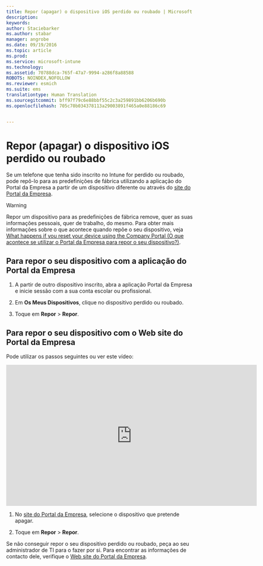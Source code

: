 ```yaml
---
title: Repor (apagar) o dispositivo iOS perdido ou roubado | Microsoft Intune
description: 
keywords: 
author: Staciebarker
ms.author: stabar
manager: angrobe
ms.date: 09/19/2016
ms.topic: article
ms.prod: 
ms.service: microsoft-intune
ms.technology: 
ms.assetid: 70788dca-765f-47a7-9994-a286f8a88588
ROBOTS: NOINDEX,NOFOLLOW
ms.reviewer: esmich
ms.suite: ems
translationtype: Human Translation
ms.sourcegitcommit: bff97f79c6e88bbf55c2c3a259891bb6206b690b
ms.openlocfilehash: 705c70b034378113a29003891f465a0e88186c69


---
```



# Repor (apagar) o dispositivo iOS perdido ou roubado

Se um telefone que tenha sido inscrito no Intune for perdido ou roubado, pode repô-lo para as predefinições de fábrica utilizando a aplicação do Portal da Empresa a partir de um dispositivo diferente ou através do [site do Portal da Empresa](http://portal.manage.microsoft.com).

> [!WARNING]
> Repor um dispositivo para as predefinições de fábrica remove, quer as suas informações pessoais, quer de trabalho, do mesmo. Para obter mais informações sobre o que acontece quando repõe o seu dispositivo, veja [What happens if you reset your device using the Company Portal (O que acontece se utilizar o Portal da Empresa para repor o seu dispositivo?)](what-happens-if-you-reset-your-device-using-the-company-portal-ios.md).

## Para repor o seu dispositivo com a aplicação do Portal da Empresa

1.  A partir de outro dispositivo inscrito, abra a aplicação Portal da Empresa e inicie sessão com a sua conta escolar ou profissional.

2.  Em **Os Meus Dispositivos**, clique no dispositivo perdido ou roubado.

3.  Toque em **Repor** &gt; **Repor**.

## Para repor o seu dispositivo com o Web site do Portal da Empresa

Pode utilizar os passos seguintes ou ver este vídeo:

<iframe width="675" height="379" src="https://www.youtube.com/embed/3rrXe8XmtgU" frameborder="0" allowfullscreen></iframe>

1.  No [site do Portal da Empresa](http://portal.manage.microsoft.com), selecione o dispositivo que pretende apagar.

2.  Toque em **Repor** &gt; **Repor**.

Se não conseguir repor o seu dispositivo perdido ou roubado, peça ao seu administrador de TI para o fazer por si. Para encontrar as informações de contacto dele, verifique o [Web site do Portal da Empresa](http://portal.manage.microsoft.com).





<!--HONumber=Sep16_HO3-->


